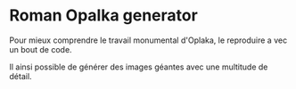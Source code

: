 # Roman Opalka generator

Pour mieux comprendre le travail monumental d'Oplaka, le reproduire a vec un bout de code.

Il ainsi possible de générer des images géantes avec une multitude de détail.